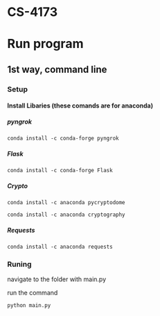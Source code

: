 # CS-4173

# Run program

## 1st way, command line

### Setup
#### Install Libaries (these comands are for anaconda)

##### pyngrok

```
conda install -c conda-forge pyngrok
```

##### Flask

```
conda install -c conda-forge Flask
```

##### Crypto

```
conda install -c anaconda pycryptodome

conda install -c anaconda cryptography
```

##### Requests

```
conda install -c anaconda requests
```
### Runing

navigate to the folder with main.py

run the command
```
python main.py
```
